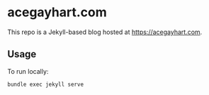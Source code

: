 # acegayhart.com

This repo is a Jekyll-based blog hosted at <https://acegayhart.com>.

## Usage

To run locally:

```shell
bundle exec jekyll serve
```
